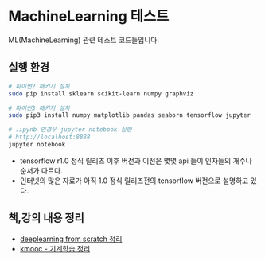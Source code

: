 # MachineLearning 테스트

ML(MachineLearning) 관련 테스트 코드들입니다.

## 실행 환경

```bash
# 파이썬2 패키지 설치
sudo pip install sklearn scikit-learn numpy graphviz

# 파이썬3 패키지 설치
sudo pip3 install numpy matplotlib pandas seaborn tensorflow jupyter

# .ipynb 인경우 jupyter notebook 실행
# http://localhost:8888
jupyter notebook
```

- tensorflow r1.0 정식 릴리즈 이후 버전과 이전은 몇몇 api 들이 인자들의 개수나 순서가 다르다.
- 인터넷의 많은 자료가 아직 1.0 정식 릴리즈전의 tensorflow 버전으로 설명하고 있다.

## 책,강의 내용 정리

- [deeplearning from scratch 정리](deeplearning_from_scratch.md)
- [kmooc - 기계학습 정리](kmooc_machine_learning.md)
